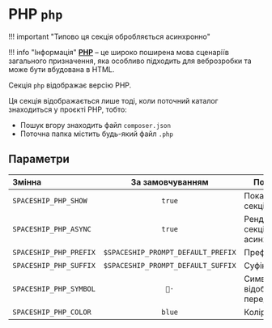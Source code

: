 # PHP `php`

!!! important "Типово ця секція обробляється асинхронно"

!!! info "Інформація"
    [**PHP**](https://www.php.net) – це широко поширена мова сценаріїв загального призначення, яка особливо підходить для веброзробки та може бути вбудована в HTML.

Секція `php` відображає версію PHP.

Ця секція відображається лише тоді, коли поточний каталог знаходиться у проєкті PHP, тобто:

* Пошук вгору знаходить файл `composer.json`
* Поточна папка містить будь-який файл `.php`

## Параметри

| Змінна                 |          За замовчуванням          | Пояснення                               |
|:---------------------- |:----------------------------------:| --------------------------------------- |
| `SPACESHIP_PHP_SHOW`   |               `true`               | Показати секцію                         |
| `SPACESHIP_PHP_ASYNC`  |               `true`               | Рендерити секцію асинхронно             |
| `SPACESHIP_PHP_PREFIX` | `$SPACESHIP_PROMPT_DEFAULT_PREFIX` | Префікс секції                          |
| `SPACESHIP_PHP_SUFFIX` | `$SPACESHIP_PROMPT_DEFAULT_SUFFIX` | Суфікс секції                           |
| `SPACESHIP_PHP_SYMBOL` |                `🐘·`                | Символ, що відображається перед секцією |
| `SPACESHIP_PHP_COLOR`  |               `blue`               | Колір секції                            |
